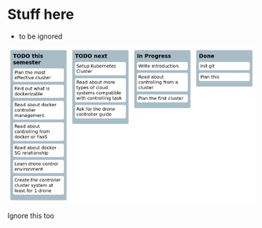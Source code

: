 # Stuff here

- to be ignored

![created by readme-kanban-board](./kanban.png)

<!---KANBAN
# To Do
- Eat healthy food
- Exercise regularly

# In Progress
- Drink too much

# Done
- Regret my decisions
- Age too quickly
KANBAN--->

Ignore this too
